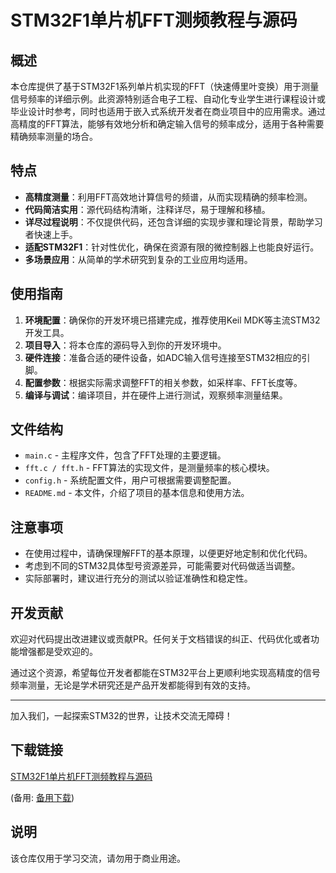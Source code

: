 # STM32F1单片机FFT测频教程与源码

## 概述

本仓库提供了基于STM32F1系列单片机实现的FFT（快速傅里叶变换）用于测量信号频率的详细示例。此资源特别适合电子工程、自动化专业学生进行课程设计或毕业设计时参考，同时也适用于嵌入式系统开发者在商业项目中的应用需求。通过高精度的FFT算法，能够有效地分析和确定输入信号的频率成分，适用于各种需要精确频率测量的场合。

## 特点

- **高精度测量**：利用FFT高效地计算信号的频谱，从而实现精确的频率检测。
- **代码简洁实用**：源代码结构清晰，注释详尽，易于理解和移植。
- **详尽过程说明**：不仅提供代码，还包含详细的实现步骤和理论背景，帮助学习者快速上手。
- **适配STM32F1**：针对性优化，确保在资源有限的微控制器上也能良好运行。
- **多场景应用**：从简单的学术研究到复杂的工业应用均适用。

## 使用指南

1. **环境配置**：确保你的开发环境已搭建完成，推荐使用Keil MDK等主流STM32开发工具。
2. **项目导入**：将本仓库的源码导入到你的开发环境中。
3. **硬件连接**：准备合适的硬件设备，如ADC输入信号连接至STM32相应的引脚。
4. **配置参数**：根据实际需求调整FFT的相关参数，如采样率、FFT长度等。
5. **编译与调试**：编译项目，并在硬件上进行测试，观察频率测量结果。

## 文件结构

- `main.c` - 主程序文件，包含了FFT处理的主要逻辑。
- `fft.c / fft.h` - FFT算法的实现文件，是测量频率的核心模块。
- `config.h` - 系统配置文件，用户可根据需要调整配置。
- `README.md` - 本文件，介绍了项目的基本信息和使用方法。

## 注意事项

- 在使用过程中，请确保理解FFT的基本原理，以便更好地定制和优化代码。
- 考虑到不同的STM32具体型号资源差异，可能需要对代码做适当调整。
- 实际部署时，建议进行充分的测试以验证准确性和稳定性。

## 开发贡献

欢迎对代码提出改进建议或贡献PR。任何关于文档错误的纠正、代码优化或者功能增强都是受欢迎的。

通过这个资源，希望每位开发者都能在STM32平台上更顺利地实现高精度的信号频率测量，无论是学术研究还是产品开发都能得到有效的支持。

---

加入我们，一起探索STM32的世界，让技术交流无障碍！

## 下载链接
[STM32F1单片机FFT测频教程与源码](https://pan.quark.cn/s/404a35c563cf) 

(备用: [备用下载](https://pan.baidu.com/s/1CATJRhKQG_CHxAPR1fIfcw?pwd=1234))

## 说明

该仓库仅用于学习交流，请勿用于商业用途。

